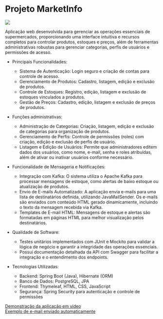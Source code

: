 <h1>Projeto MarketInfo</h1>
<img src="https://enzogl7.github.io/portfolio/assets/Screenshot_marketInfo.png">

Aplicação web desenvolvida para gerenciar as operações essenciais de supermercados, proporcionando uma interface intuitiva e recursos completos para controlar produtos, estoques e preços, além de ferramentas administrativas robustas para gerenciar categorias, perfis de usuários e permissões de acesso.

- Principais Funcionalidades:
  - Sistema de Autenticação: Login seguro e criação de contas para controle de acesso.
  - Gerenciamento de Produtos: Cadastro, listagem, edição e exclusão de produtos.
  - Controle de Estoques: Registro, edição, listagem e exclusão de estoques vinculados a produtos.
  - Gestão de Preços: Cadastro, edição, listagem e exclusão de preços de produtos.

- Funções administrativas:
  - Administração de Categorias: Criação, listagem, edição e exclusão de categorias para organização de produtos.
  - Gerenciamento de Perfis: Controle de permissões (roles) com criação, edição e exclusão de perfis de usuário.
  - Listagem e Edição de Usuários: Permite que administradores editem dados dos usuários, como nome, e-mail, senha e roles atribuídas, além de ativar ou inativar usuários conforme necessário.

- Funcionalidade de Mensageria e Notificações:
  - Integração com Kafka: O sistema utiliza o Apache Kafka para processar mensagens de estoque, como alertas de baixo estoque ou atualização de produtos.
  - Envio de E-mails Automatizado: A aplicação envia e-mails para uma lista de destinatários definida, utilizando JavaMailSender. Os e-mails são enviados com conteúdo HTML gerado dinamicamente, incluindo o texto da mensagem recebida via Kafka.
  - Templates de E-mail HTML: Mensagens de estoque e alertas são formatadas em páginas HTML para melhor visualização pelos destinatários.

- Qualidade de Software:
  - Testes unitários implementados com JUnit e Mockito para validar a lógica de negócio e garantir a integridade das operações essenciais.
  - Possui documentação detalhada da API com Swagger para facilitar a integração e o entendimento dos endpoints.

- Tecnologias Utilizadas:
   - Backend: Spring Boot (Java), Hibernate (ORM)
   - Banco de Dados: PostgreSQL, JPA
   - Frontend: Thymeleaf, HTML, CSS, JavaScript
   - Segurança: Spring Security para autenticação e controle de permissões

<a href="https://youtu.be/S74wnw-LgHA">Demonstração da aplicação em vídeo<a>
<br>
<a href="https://prnt.sc/Z4S9PVqwm1c6">Exemplo de e-mail enviado automaticamente<a>
